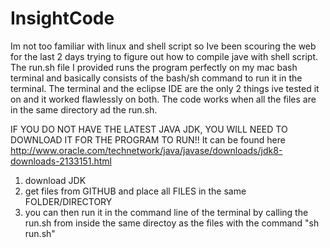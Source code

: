 # InsightCode

Im not too familiar with linux and shell script so Ive been scouring the web for the last 2 days trying to figure out how to compile jave with shell script. 
The run.sh file I provided runs the program perfectly on my mac bash terminal and basically consists of the bash/sh command to run it in the terminal. The terminal and the eclipse IDE are the only 2 things ive tested it on and it worked flawlessly on both. The code works when all the files are in the same directory ad the run.sh. 

IF YOU DO NOT HAVE THE LATEST JAVA JDK, YOU WILL NEED TO DOWNLOAD IT FOR THE PROGRAM TO RUN!! It can be found here http://www.oracle.com/technetwork/java/javase/downloads/jdk8-downloads-2133151.html


1) download JDK
2) get files from GITHUB and place all FILES in the same FOLDER/DIRECTORY
3) you can then run it in the command line of the terminal by calling the run.sh from inside the same directoy as the files with the command "sh run.sh"
